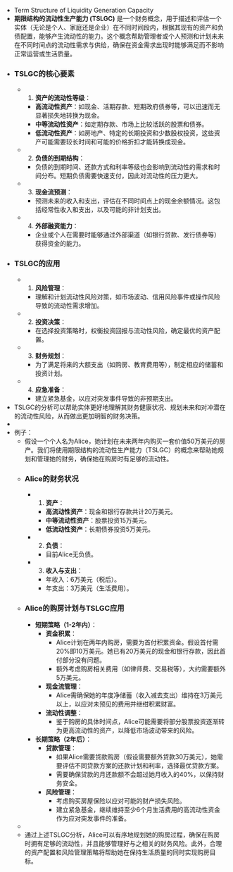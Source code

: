 - Term Structure of Liquidity Generation Capacity
- **期限结构的流动性生产能力 (TSLGC)** 是一个财务概念，用于描述和评估一个实体（无论是个人、家庭还是企业）在不同时间段内，根据其现有的资产和负债配置，能够产生流动性的能力。这个概念帮助管理者或个人预测和计划未来在不同时间点的流动性需求与供给，确保在资金需求出现时能够满足而不影响正常运营或生活质量。
- ### TSLGC的核心要素
	- 1. **资产的流动性等级**：
		- **高流动性资产**：如现金、活期存款、短期政府债券等，可以迅速而无显著损失地转换为现金。
		- **中等流动性资产**：如定期存款、市场上比较活跃的股票和债券。
		- **低流动性资产**：如房地产、特定的长期投资和少数股权投资，这些资产可能需要较长时间和可能的价格折扣才能转换成现金。
	- 2. **负债的到期结构**：
		- 负债的到期时间、还款方式和利率等级也会影响到流动性的需求和时间分布。短期负债需要快速支付，因此对流动性的压力更大。
	- 3. **现金流预测**：
		- 预测未来的收入和支出，评估在不同时间点上的现金余额情况。这包括经常性收入和支出，以及可能的非计划支出。
	- 4. **外部融资能力**：
		- 企业或个人在需要时能够通过外部渠道（如银行贷款、发行债券等）获得资金的能力。
- ### TSLGC的应用
	- 1. **风险管理**：
		- 理解和计划流动性风险对策，如市场波动、信用风险事件或操作风险导致的流动性需求增加。
	- 2. **投资决策**：
		- 在选择投资策略时，权衡投资回报与流动性风险，确定最优的资产配置。
	- 3. **财务规划**：
		- 为了满足将来的大额支出（如购房、教育费用等），制定相应的储蓄和投资计划。
	- 4. **应急准备**：
		- 建立紧急基金，以应对突发事件导致的非预期支出。
- TSLGC的分析可以帮助实体更好地理解其财务健康状况、规划未来和对冲潜在的流动性风险，从而做出更加明智的财务决策。
-
- 例子：
	- 假设一个个人名为Alice，她计划在未来两年内购买一套价值50万美元的房产。我们将使用期限结构的流动性生产能力（TSLGC）的概念来帮助她规划和管理她的财务，确保她在购房时有足够的流动性。
	- ### Alice的财务状况
		- 1. **资产**：
			- **高流动性资产**：现金和银行存款共计20万美元。
			- **中等流动性资产**：股票投资15万美元。
			- **低流动性资产**：长期债券投资5万美元。
		- 2. **负债**：
			- 目前Alice无负债。
		- 3. **收入与支出**：
			- 年收入：6万美元（税后）。
			- 年支出：3万美元（生活费用）。
	- ### Alice的购房计划与TSLGC应用
		- **短期策略（1-2年内）**：
			- **资金积累**：
				- Alice计划在两年内购房，需要为首付积累资金。假设首付需20%即10万美元。她已有20万美元的现金和银行存款，因此首付部分没有问题。
				- 额外考虑购房相关费用（如律师费、交易税等），大约需要额外5万美元。
			- **现金流管理**：
				- Alice需确保她的年度净储蓄（收入减去支出）维持在3万美元以上，以应对未预见的费用并继绀积累财富。
			- **流动性调整**：
				- 鉴于购房的具体时间点，Alice可能需要将部分股票投资逐渐转为更高流动性的资产，以降低市场波动带来的风险。
		- **长期策略（2年后）**：
			- **贷款管理**：
				- 如果Alice需要贷款购房（假设需要额外贷款30万美元），她需要评估不同贷款方案的还款计划和利率，选择最优贷款方案。
				- 需要确保贷款的月还款额不会超过她月收入的40%，以保持财务安全。
			- **风险管理**：
				- 考虑购买房屋保险以应对可能的财产损失风险。
				- 建立紧急基金，继续维持至少6个月生活费用的高流动性资金作为应对突发事件的准备。
	-
	- 通过上述TSLGC分析，Alice可以有序地规划她的购房过程，确保在购房时拥有足够的流动性，并且能够管理好与之相关的财务风险。此外，合理的资产配置和风险管理策略将帮助她在保持生活质量的同时实现购房目标。